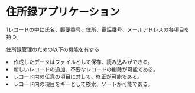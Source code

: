 # 住所録アプリケーション <br>
1レコードの中に氏名、郵便番号、住所、電話番号、メールアドレスの各項目を持つ。<br>

住所録管理のための以下の機能を有する <br>
<li>作成したデータはファイルとして保存、読み込みができる。
<li>新しいレコードの追加、不要なレコードの削除が可能である。
<li>レコード内の任意の項目に対して、修正が可能である。
<li>レコード内の項目をキーとして検索、ソートが可能である。
